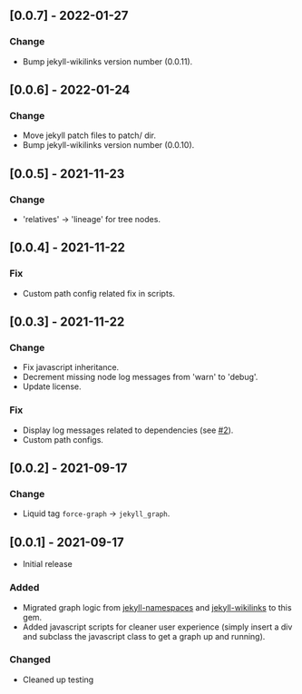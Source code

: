 ## [0.0.7] - 2022-01-27
### Change
- Bump jekyll-wikilinks version number (0.0.11).
## [0.0.6] - 2022-01-24
### Change
- Move jekyll patch files to patch/ dir.
- Bump jekyll-wikilinks version number (0.0.10).
## [0.0.5] - 2021-11-23
### Change
- 'relatives' -> 'lineage' for tree nodes.

## [0.0.4] - 2021-11-22
### Fix
- Custom path config related fix in scripts.

## [0.0.3] - 2021-11-22
### Change
- Fix javascript inheritance.
- Decrement missing node log messages from 'warn' to 'debug'.
- Update license.
### Fix
- Display log messages related to dependencies (see [#2](https://github.com/manunamz/jekyll-graph/issues/2)).
- Custom path configs.

## [0.0.2] - 2021-09-17
### Change
- Liquid tag `force-graph` -> `jekyll_graph`.  

## [0.0.1] - 2021-09-17
- Initial release
### Added
- Migrated graph logic from [jekyll-namespaces](https://github.com/manunamz/jekyll-namespaces/) and [jekyll-wikilinks](https://github.com/manunamz/jekyll-wikilinks/) to this gem.
- Added javascript scripts for cleaner user experience (simply insert a div and subclass the javascript class to get a graph up and running).
### Changed
- Cleaned up testing
